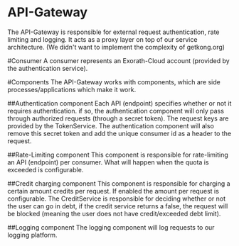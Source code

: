 # API-Gateway
The API-Gateway is responsible for external request authentication, rate limiting and logging. It acts as a proxy layer on top of our service architecture. (We didn't want to implement the complexity of getkong.org)

#Consumer
A consumer represents an Exorath-Cloud account (provided by the authentication service).

#Components
The API-Gateway works with components, which are side processes/applications which make it work.

##Authentication component
Each API (endpoint) specifies whether or not it requires authentication. if so, the authentication component will only pass through authorized requests (through a secret token).
The request keys are provided by the TokenService.
The authentication component will also remove this secret token and add the unique consumer id as a header to the request. 

##Rate-Limiting component
This component is responsible for rate-limiting an API (endpoint) per consumer. What will happen when the quota is exceeded is configurable.

##Credit charging component
This component is responsible for charging a certain amount credits per request. If enabled the amount per request is configurable. The CreditService is responsible for deciding whether or not the user can go in debt, if the credit service returns a false, the request will be blocked (meaning the user does not have credit/exceeded debt limit).

##Logging component
The logging component will log requests to our logging platform.

